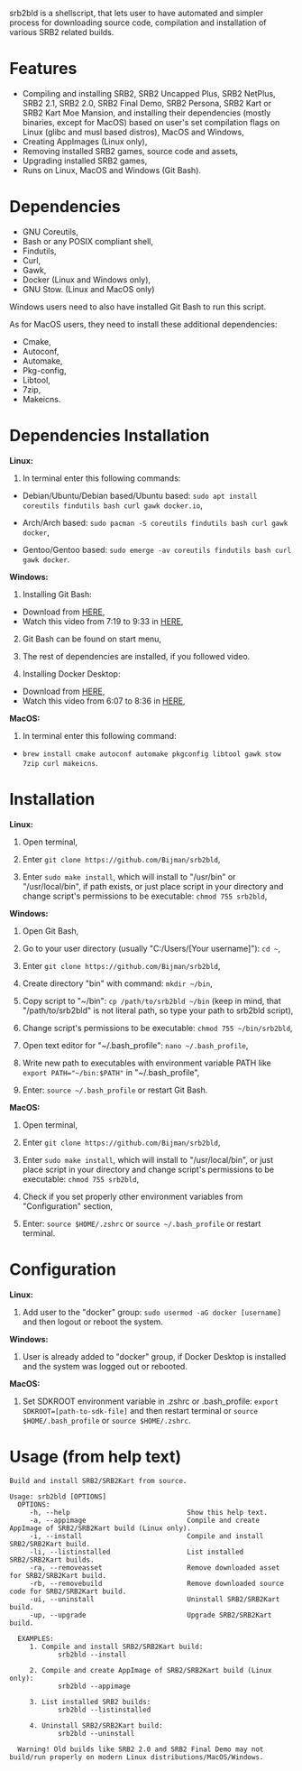 srb2bld is a shellscript, that lets user to have automated and simpler process for downloading source code, compilation and installation of various SRB2 related builds.

# Features
- Compiling and installing SRB2, SRB2 Uncapped Plus, SRB2 NetPlus, SRB2 2.1, SRB2 2.0, SRB2 Final Demo, SRB2 Persona, SRB2 Kart or SRB2 Kart Moe Mansion, and installing their dependencies (mostly binaries, except for MacOS) based on user's set compilation flags on Linux (glibc and musl based distros), MacOS and Windows,
- Creating AppImages (Linux only),
- Removing installed SRB2 games, source code and assets,
- Upgrading installed SRB2 games,
- Runs on Linux, MacOS and Windows (Git Bash).

# Dependencies
- GNU Coreutils,
- Bash or any POSIX compliant shell,
- Findutils,
- Curl,
- Gawk,
- Docker (Linux and Windows only),
- GNU Stow. (Linux and MacOS only)

Windows users need to also have installed Git Bash to run this script.

As for MacOS users, they need to install these additional dependencies:
- Cmake,
- Autoconf,
- Automake,
- Pkg-config,
- Libtool,
- 7zip,
- Makeicns.

# Dependencies Installation
**Linux:**
1. In terminal enter this following commands:
- Debian/Ubuntu/Debian based/Ubuntu based: `sudo apt install coreutils findutils bash curl gawk docker.io`,

- Arch/Arch based: `sudo pacman -S coreutils findutils bash curl gawk docker`,

- Gentoo/Gentoo based: `sudo emerge -av coreutils findutils bash curl gawk docker`.

**Windows:**
1. Installing Git Bash:
- Download from [HERE](https://git-scm.com/downloads),
- Watch this video from 7:19 to 9:33 in [HERE](https://youtu.be/SWYqp7iY_Tc?t=439),

2. Git Bash can be found on start menu,

3. The rest of dependencies are installed, if you followed video.

4. Installing Docker Desktop:
- Download from [HERE](https://www.docker.com/products/docker-desktop),
- Watch this video from 6:07 to 8:36 in [HERE](https://youtu.be/_9AWYlt86B8?t=518),

**MacOS:**
1. In terminal enter this following command:
- `brew install cmake autoconf automake pkgconfig libtool gawk stow 7zip curl makeicns`.

# Installation
**Linux:**
1. Open terminal,

2. Enter `git clone https://github.com/Bijman/srb2bld`,

3. Enter `sudo make install`, which will install to "/usr/bin" or "/usr/local/bin", if path exists, or just place script in your directory and change script's permissions to be executable: `chmod 755 srb2bld`,

**Windows:**
1. Open Git Bash,

2. Go to your user directory (usually "C:/Users/[Your username]"): `cd ~`,

3. Enter `git clone https://github.com/Bijman/srb2bld`,

4. Create directory "bin" with command: `mkdir ~/bin`,

5. Copy script to "~/bin": `cp /path/to/srb2bld ~/bin` (keep in mind, that "/path/to/srb2bld" is not literal path, so type your path to srb2bld script),

6. Change script's permissions to be executable: `chmod 755 ~/bin/srb2bld`,

7. Open text editor for "~/.bash_profile": `nano ~/.bash_profile`,

8. Write new path to executables with environment variable PATH like `export PATH="~/bin:$PATH"` in "~/.bash_profile",

9. Enter: `source ~/.bash_profile` or restart Git Bash.

**MacOS:**
1. Open terminal,

2. Enter `git clone https://github.com/Bijman/srb2bld`,

3. Enter `sudo make install`, which will install to "/usr/local/bin", or just place script in your directory and change script's permissions to be executable: `chmod 755 srb2bld`,

4. Check if you set properly other environment variables from "Configuration" section,

5. Enter: `source $HOME/.zshrc` or `source ~/.bash_profile` or restart terminal.

# Configuration
**Linux:**
1. Add user to the "docker" group: `sudo usermod -aG docker [username]` and then logout or reboot the system.

**Windows:**
1. User is already added to "docker" group, if Docker Desktop is installed and the system was logged out or rebooted.

**MacOS:**
1. Set SDKROOT environment variable in .zshrc or .bash_profile: `export SDKROOT=[path-to-sdk-file]` and then restart terminal or `source $HOME/.bash_profile` or `source $HOME/.zshrc`.

# Usage (from help text)
```
Build and install SRB2/SRB2Kart from source.

Usage: srb2bld [OPTIONS]
  OPTIONS:
     -h, --help                             Show this help text.
     -a, --appimage                         Compile and create AppImage of SRB2/SRB2Kart build (Linux only).
     -i, --install                          Compile and install SRB2/SRB2Kart build.
     -li, --listinstalled                   List installed SRB2/SRB2Kart builds.
     -ra, --removeasset                     Remove downloaded asset for SRB2/SRB2Kart build.
     -rb, --removebuild                     Remove downloaded source code for SRB2/SRB2Kart build.
     -ui, --uninstall                       Uninstall SRB2/SRB2Kart build.
     -up, --upgrade                         Upgrade SRB2/SRB2Kart build.

  EXAMPLES:
     1. Compile and install SRB2/SRB2Kart build:
            srb2bld --install

     2. Compile and create AppImage of SRB2/SRB2Kart build (Linux only):
            srb2bld --appimage

     3. List installed SRB2 builds:
            srb2bld --listinstalled

     4. Uninstall SRB2/SRB2Kart build:
            srb2bld --uninstall

  Warning! Old builds like SRB2 2.0 and SRB2 Final Demo may not build/run properly on modern Linux distributions/MacOS/Windows.
```
